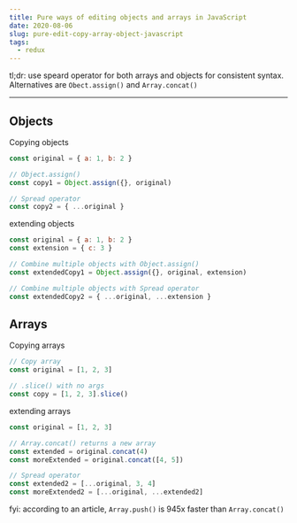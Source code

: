 ```yaml
---
title: Pure ways of editing objects and arrays in JavaScript
date: 2020-08-06
slug: pure-edit-copy-array-object-javascript
tags:
  - redux
---
```


tl;dr: use speard operator for both arrays and objects for consistent syntax. Alternatives are `Obect.assign()` and `Array.concat()`

---

## Objects

Copying objects

```js
const original = { a: 1, b: 2 }

// Object.assign()
const copy1 = Object.assign({}, original)

// Spread operator
const copy2 = { ...original }
```

extending objects

```js
const original = { a: 1, b: 2 }
const extension = { c: 3 }

// Combine multiple objects with Object.assign()
const extendedCopy1 = Object.assign({}, original, extension)

// Combine multiple objects with Spread operator
const extendedCopy2 = { ...original, ...extension }
```

## Arrays

Copying arrays

```js
// Copy array
const original = [1, 2, 3]

// .slice() with no args
const copy = [1, 2, 3].slice()
```

extending arrays

```js
const original = [1, 2, 3]

// Array.concat() returns a new array
const extended = original.concat(4)
const moreExtended = original.concat([4, 5])

// Spread operator
const extended2 = [...original, 3, 4]
const moreExtended2 = [...original, ...extended2]
```

fyi: according to an article, `Array.push()` is 945x faster than `Array.concat()`

